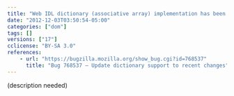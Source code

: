 ```yaml
---
title: "Web IDL dictionary (associative array) implementation has been updated for the latest spec"
date: "2012-12-03T03:50:54-05:00"
categories: ["dom"]
tags: []
versions: ["17"]
cclicense: "BY-SA 3.0"
references:
    - url: "https://bugzilla.mozilla.org/show_bug.cgi?id=768537"
      title: "Bug 768537 – Update dictionary support to recent changes"
---
```

(description needed)

